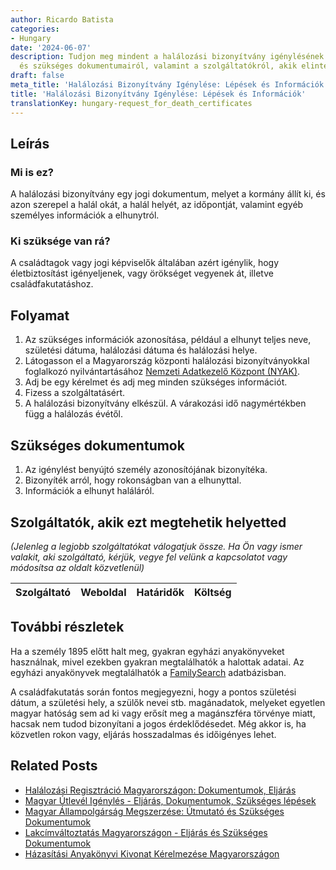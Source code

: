 ```yaml
---
author: Ricardo Batista
categories:
- Hungary
date: '2024-06-07'
description: Tudjon meg mindent a halálozási bizonyítvány igénylésének folyamatáról
  és szükséges dokumentumairól, valamint a szolgáltatókról, akik elintézhetik helyette.
draft: false
meta_title: 'Halálozási Bizonyítvány Igénylése: Lépések és Információk'
title: 'Halálozási Bizonyítvány Igénylése: Lépések és Információk'
translationKey: hungary-request_for_death_certificates
---
```



## Leírás
### Mi is ez?
A halálozási bizonyítvány egy jogi dokumentum, melyet a kormány állít ki, és azon szerepel a halál okát, a halál helyét, az időpontját, valamint egyéb személyes információk a elhunytról.

### Ki szüksége van rá?
A családtagok vagy jogi képviselők általában azért igénylik, hogy életbiztosítást igényeljenek, vagy örökséget vegyenek át, illetve családfakutatáshoz.

## Folyamat
1. Az szükséges információk azonosítása, például a elhunyt teljes neve, születési dátuma, halálozási dátuma és halálozási helye.
2. Látogasson el a Magyarország központi halálozási bizonyítványokkal foglalkozó nyilvántartásához [Nemzeti Adatkezelő Központ (NYAK)](https://nyak.gov.hu/).
3. Adj be egy kérelmet és adj meg minden szükséges információt.
4. Fizess a szolgáltatásért.
5. A halálozási bizonyítvány elkészül. A várakozási idő nagymértékben függ a halálozás évétől.

## Szükséges dokumentumok
1. Az igénylést benyújtó személy azonosítójának bizonyítéka.
2. Bizonyíték arról, hogy rokonságban van a elhunyttal.
3. Információk a elhunyt haláláról.

## Szolgáltatók, akik ezt megtehetik helyetted

_(Jelenleg a legjobb szolgáltatókat válogatjuk össze. Ha Ön vagy ismer valakit, aki szolgáltató, kérjük, vegye fel velünk a kapcsolatot vagy módosítsa az oldalt közvetlenül)_

| Szolgáltató     |     Weboldal    |     Határidők    |       Költség     |
| --------------- | --------------- |  :-------------: | :-------------: |

## További részletek
Ha a személy 1895 előtt halt meg, gyakran egyházi anyakönyveket használnak, mivel ezekben gyakran megtalálhatók a halottak adatai. Az egyházi anyakönyvek megtalálhatók a [FamilySearch](https://familysearch.org/search/collection/show#uri=http://familysearch.org/searchapi/search/collection/1452460) adatbázisban.

A családfakutatás során fontos megjegyezni, hogy a pontos születési dátum, a születési hely, a szülők nevei stb. magánadatok, melyeket egyetlen magyar hatóság sem ad ki vagy erősít meg a magánszféra törvénye miatt, hacsak nem tudod bizonyítani a jogos érdeklődésedet. Még akkor is, ha közvetlen rokon vagy, eljárás hosszadalmas és időigényes lehet.


## Related Posts

- [Halálozási Regisztráció Magyarországon: Dokumentumok, Eljárás](https://tramitit.com/hu/guides/hungary/halal_bejelentese/)
- [Magyar Útlevél Igénylés - Eljárás, Dokumentumok, Szükséges lépések](https://tramitit.com/hu/guides/hungary/utlevel_igenylese/)
- [Magyar Állampolgárság Megszerzése: Útmutató és Szükséges Dokumentumok](https://tramitit.com/hu/guides/hungary/allampolgarsagi_kerelmek/)
- [Lakcímváltoztatás Magyarországon - Eljárás és Szükséges Dokumentumok](https://tramitit.com/hu/guides/hungary/lakohely_bejelentese/)
- [Házasítási Anyakönyvi Kivonat Kérelmezése Magyarországon](https://tramitit.com/hu/guides/hungary/hazassagi_anyakonyvi_kivonat_igenylese/)